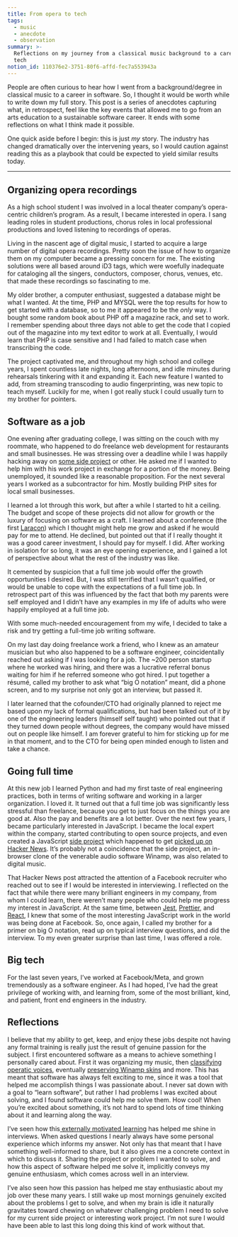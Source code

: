```yaml
---
title: From opera to tech
tags:
  - music
  - anecdote
  - observation
summary: >-
  Reflections on my journey from a classical music background to a career in big
  tech
notion_id: 110376e2-3751-80f6-affd-fec7a553943a
---
```

People are often curious to hear how I went from a background/degree in classical music to a career in software. So, I thought it would be worth while to write down my full story. This post is a series of anecdotes capturing what, in retrospect, feel like the key events that allowed me to go from an arts education to a sustainable software career. It ends with some reflections on what I think made it possible.

One quick aside before I begin: this is just _my_ story. The industry has changed dramatically over the intervening years, so I would caution against reading this as a playbook that could be expected to yield similar results today.

---

## Organizing opera recordings

As a high school student I was involved in a local theater company’s opera-centric children’s program. As a result, I became interested in opera. I sang leading roles in student productions, chorus roles in local professional productions and loved listening to recordings of operas.

Living in the nascent age of digital music, I started to acquire a large number of digital opera recordings. Pretty soon the issue of how to organize them on my computer became a pressing concern for me. The existing solutions were all based around iD3 tags, which were woefully inadequate for cataloging all the singers, conductors, composer, chorus, venues, etc. that made these recordings so fascinating to me.

My older brother, a computer enthusiast, suggested a database might be what I wanted. At the time, PHP and MYSQL were the top results for how to get started with a database, so to me it appeared to be the _only_ way. I bought some random book about PHP off a magazine rack, and set to work. I remember spending about three days not able to get the code that I copied out of the magazine into my text editor to work at all. Eventually, I would learn that PHP is case sensitive and I had failed to match case when transcribing the code.

The project captivated me, and throughout my high school and college years, I spent countless late nights, long afternoons, and idle minutes during rehearsals tinkering with it and expanding it. Each new feature I wanted to add, from streaming transcoding to audio fingerprinting, was new topic to teach myself. Luckily for me, when I got really stuck I could usually turn to my brother for pointers.

## Software as a job

One evening after graduating college, I was sitting on the couch with my roommate, who happened to do freelance web development for restaurants and small businesses. He was stressing over a deadline while I was happily hacking away on [some side project](https://jordaneldredge.com/blog/how-i-ddosed-myself-with-an-avatar/) or other. He asked me if I wanted to help him with his work project in exchange for a portion of the money. Being unemployed, it sounded like a reasonable proposition. For the next several years I worked as a subcontractor for him. Mostly building PHP sites for local small businesses.

I learned a lot through this work, but after a while I started to hit a ceiling. The budget and scope of these projects did not allow for growth or the luxury of focusing on software as a craft. I learned about a conference (the first [Laracon](https://laracon.us/)) which I thought might help me grow and asked if he would pay for me to attend. He declined, but pointed out that if I really thought it was a good career investment, I should pay for myself. I did. After working in isolation for so long, it was an eye opening experience, and I gained a lot of perspective about what the rest of the industry was like.

It cemented by suspicion that a full time job would offer the growth opportunities I desired. But, I was still terrified that I wasn’t qualified, or would be unable to cope with the expectations of a full time job. In retrospect part of this was influenced by the fact that both my parents were self employed and I didn’t have any examples in my life of adults who were happily employed at a full time job.

With some much-needed encouragement from my wife, I decided to take a risk and try getting a full-time job writing software.

On my last day doing freelance work a friend, who I knew as an amateur musician but who also happened to be a software engineer, coincidentally reached out asking if I was looking for a job. The ~200 person startup where he worked was hiring, and there was a lucrative referral bonus waiting for him if he referred someone who got hired. I put together a résumé, called my brother to ask what “big O notation” meant, did a phone screen, and to my surprise not only got an interview, but passed it.

I later learned that the cofounder/CTO had originally planned to reject me based upon my lack of formal qualifications, but had been talked out of it by one of the engineering leaders (himself self taught) who pointed out that if they turned down people without degrees, the company would have missed out on people like himself. I am forever grateful to him for sticking up for me in that moment, and to the CTO for being open minded enough to listen and take a chance.

## Going full time

At this new job I learned Python and had my first taste of real engineering practices, both in terms of writing software and working in a larger organization. I loved it. It turned out that a full time job was significantly less stressful than freelance, because you get to just focus on the things you are good at. Also the pay and benefits are a lot better. Over the next few years, I became particularly interested in JavaScript. I became the local expert within the company, started contributing to open source projects, and even created a JavaScript [side project](https://webamp.org/) which happened to get [picked up on Hacker News](https://news.ycombinator.com/item?id=8565665). It’s probably not a coincidence that the side project, an in-browser clone of the venerable audio software Winamp, was also related to digital music.

That Hacker News post attracted the attention of a Facebook recruiter who reached out to see if I would be interested in interviewing. I reflected on the fact that while there were many brilliant engineers in my company, from whom I could learn, there weren’t many people who could help me progress my interest in JavaScript. At the same time, between [Jest](https://jestjs.io/), [Prettier](https://prettier.io/), and [React](https://react.dev/), I knew that some of the most interesting JavaScript work in the world was being done at Facebook. So, once again, I called my brother for a primer on big O notation, read up on typical interview questions, and did the interview. To my even greater surprise than last time, I was offered a role.

## Big tech

For the last seven years, I’ve worked at Facebook/Meta, and grown tremendously as a software engineer. As I had hoped, I’ve had the great privilege of working with, and learning from, some of the most brilliant, kind, and patient, front end engineers in the industry.

## Reflections

I believe that my ability to get, keep, and enjoy these jobs despite not having any formal training is really just the result of genuine passion for the subject. I first encountered software as a means to achieve something I personally cared about. First it was organizing my music, then [classifying operatic voices](https://jordaneldredge.com/blog/fachme-find-your-roles/), eventually [preserving Winamp skins](https://jordaneldredge.com/blog/winamp-skin-musuem/) and more. This has meant that software has always felt exciting to me, since it was a tool that helped me accomplish things I was passionate about. I never sat down with a goal to “learn software”, but rather I had problems I was excited about solving, and I found software could help me solve them. How cool! When you’re excited about something, it’s not hard to spend lots of time thinking about it and learning along the way.

I’ve seen how this[ externally motivated learning](https://jordaneldredge.com/notes/lazy-learning/) has helped me shine in interviews. When asked questions I nearly always have some personal experience which informs my answer. Not only has that meant that I have something well-informed to share, but it also gives me a concrete context in which to discuss it. Sharing the project or problem I wanted to solve, and how this aspect of software helped me solve it, implicitly conveys my genuine enthusiasm, which comes across well in an interview.

I’ve also seen how this passion has helped me stay enthusiastic about my job over these many years. I still wake up most mornings genuinely excited about the problems I get to solve, and when my brain is idle it naturally gravitates toward chewing on whatever challenging problem I need to solve for my current side project or interesting work project. I’m not sure I would have been able to last this long doing this kind of work without that.
